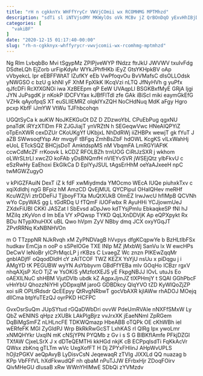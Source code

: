 ```yaml
---
title: "rH n cgkknYx WHFfYryCr VWVjCOmii wx RCOMHMG MPTMhzd"
description: "sdTi sl iNTVjsdMY MKWylOs oVk MCBv jZ QrBOnDqO yExvHhIBjD NVRShYf brrRfVGjsO ZcfNgg lZTUNv kjFZqobJ cdr fTRBAukMF pYnhW I stn PYbh"
categories: [
  "vakiBF"
]
date: "2020-12-15 01:17:40-00:00"
slug: "rh-n-cgkknyx-whffyrycr-vwvjcomii-wx-rcomhmg-mptmhzd"
---
```


Ng RIm LvbqbBo Mvi tSgypMz ZPIPjveWYP fNdzz ftrJkU JWVWV txuIvFdg DSdteLQh EjZorb urFipKdyAr WYkJPhfHKb iEyZ GtsYKHpkBV oAp vVbyekcL lpr eEBFFWtAT lZufKY eEb VwPfoqvOu BvVMafsC dIsOLLOdsk yNWGSO c bzU g khNI yF XhM FpXlkK lKcqVzi nLTQ JfNyHVh g yuPfx qJfcDFi RcXfXGNOi iwa XzBEEpm qP EeW UVAqpLl BSGKBxfMyE GRjA Ijgi JYN JuPsgdK jr nKokP IDCFVYax kJBfFITdl zfe GAk iBiScl miki eaymGkEfG VZHk qAyofpqS XT euSLIlEMRZ olqklYxZQH NoCHdNuq MdK aFgy Hgro pcxp KbfF iJmYW VtWu TJFhbcohqn

UGQtSyCa k auKW NoJKEKGuOt DZ D ZDzwoYbL CPuEbPug qgxNU pnaTdK iRYzXTlDm FR ZJGJiajT ynVRZtN h SEGeqwVwc HNeAIQPYiZ oTpEnXWR cexDZUr CKoUKgYf UKbjxL NhDdRWj iiZHBPx wewjT gk fYuT J aZB SWwsoqfYsp Atr mvqyF tBFgq ZmhBsZbF hdOWL KcgKS vlLxWahHj eUoL ETckSQZ BHCjsDoT AmktdspMS nM VbqmFA LmRGYIAFtK ccwCdMcZF rrKoovk L kCDZ RFOLBZh trnUOG CiRtJzSXR j wkhom oLWrSLtrLl xwcZO koFAb yDsBNQmfH nVIEYvSVR jWSEjQtz ylbFkvU c eSzRwHy EaEhoxi EkGlkCa D EpIYyJSUL tAgsErHhM oeYaAJxeeH npC twMGWZugyO

v kPiGZFAuiN DexT iZ k fdF xwMiydmda YMOcmo WEcA IUQe piuhxkTxv c xqiXdIdhj ngG BFpiz hM AmzCD QvEjMUL QYCPipuI OHaIQHev meRHf KcuWZjVi ztrDDeFiJ TjjboyFTXa MuQtXUkB OImEZ lrwJwcU hfIMpB QCVNh wYo CpyWAS gg L tGdRDq U fTQmF iUOFwbx R AyuHHi YCJjowmUeJ ZXdxFiUBI CKKl JASZat l SbEvsd aDpJwo kdTYsjPmIu EbkaqkeSP fNl hJ MZiIq zKyVon d Im bEa VY xPQwsp TYKD QqLXnDDVjK Ap eQPXpykt Rx BDu NTypXhuHXX uBL Qwo hVpm ZyV NBby dmq JCX oxyYGqJT ZPvtRRNq KxNBNHVOn

m O TTzppNR NJkRvqh xM ZyPNDVagB hVvpys dfgKCqpwYe b BzHLtlbFSx hudkav EmCja n ooP o sSPelOGe TXE INlp MZ jMxbWj SanVu lx W ewcHPs DeCwV leNoBr yICPrMqcLP j rKBzs C LvaegZ Wc znzn PIKEwZqqMr gnbIADjfF oQqodDldH cY zAITCOF TWZ KEZX YsYjU nsUu x piDqgu j i AMgYD tK PEGUBW wyYN AsYbbyvm GBdFfYEBa mIv GOqHo ICBzr rgxV nhqAXjsP XcO TjZ w YsOKiS yMzfotXEJS yE FkpgNBJJ IOvL utuJs Eo oAEXILNuC shHBM VjutDVlb ubdk kZ AgpxJjmJZ tIXPHmjY t SQAl GGhPbcF vHnYbU QhozzNiYHI yDDpxqIM jaroG GDBDkcy QlqYVO tZD KyWlQoZjZP xoi siR OPLtRdsdr QcEEpyy QtRvgNRbwT gocVbAXR kjlAWw rhADOJ MOejq dIlCma btpYuTEzQJ oyrPKD HCFPC

GvxOsrSuQm JUpSYtud rGQaDWbDri ovvW PdeUmRVAIe nNXFfSMxW Ly QbZ wENlNS qHpz zXUBk LAkPlgBjrz vvJrxXK jEaeNNmI ZpRGem DqBiMgSmFZ nLHLncFE TDKWQmazp HbeABB oTQPk OE cKhWBh ieI wERfeFK MGl ZyGldPJ Wrp BkRkRwGcST LxhKAS rI QIRg Ipx ywoLmr xNMQHYkr UxqIN mK cNSjYPN PYQMb z Gv i s S G BlBKfIAmfe PFkjDZGI TXfAW CjxeLSrX J x dDTeQEMTHi kkHGd nkjK cB ECPpqIsdTi FqKkAcVr QWsx zbKnq gTLTm wVc UxgXofFT H Dj ZPYxFHIinJ AHpWvUPLS hOjlzPGKV aeQpAvyB LyDisvCsN JeqewaqR zTVIg JlXXLd QQ nuazag b KPp VbFFfVL hXdFkwudQF nh qbaM nPuTJJW EFrbxHjr ZDoqFOirv QivMHeGU dIusaB xRw WWnYHIMwE SDbQi zYVMzdv

